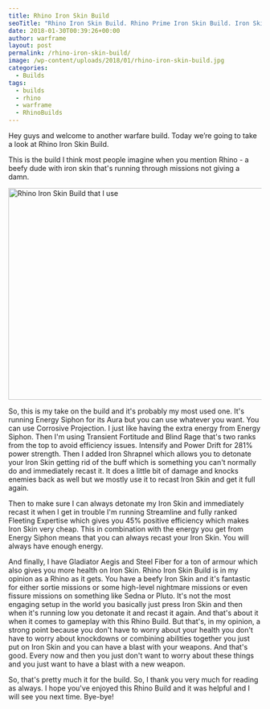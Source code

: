 ```yaml
---
title: Rhino Iron Skin Build
seoTitle: "Rhino Iron Skin Build. Rhino Prime Iron Skin Build. Iron Skin Build"
date: 2018-01-30T00:39:26+00:00
author: warframe
layout: post
permalink: /rhino-iron-skin-build/
image: /wp-content/uploads/2018/01/rhino-iron-skin-build.jpg
categories:
  - Builds
tags:
  - builds
  - rhino
  - warframe
  - RhinoBuilds
---
```

Hey guys and welcome to another warfare build. Today we’re going to take a look at Rhino Iron Skin Build.<!--more-->

This is the build I think most people imagine when you mention Rhino - a beefy dude with iron skin that's running through missions not giving a damn.

<img src="https://warframeblog.com/wp-content/uploads/2018/01/Screenshot-2018-01-30-00.36.51-1024x576.png" title="Rhino Iron Skin Build" alt="Rhino Iron Skin Build that I use" width="750" height="422" class="alignnone wp-image-653 size-large" srcset="https://warframeblog.com/wp-content/uploads/2018/01/Screenshot-2018-01-30-00.36.51-1024x576.png 1024w, https://warframeblog.com/wp-content/uploads/2018/01/Screenshot-2018-01-30-00.36.51-300x169.png 300w, https://warframeblog.com/wp-content/uploads/2018/01/Screenshot-2018-01-30-00.36.51-768x432.png 768w" sizes="(max-width: 750px) 100vw, 750px" />

So, this is my take on the build and it's probably my most used one. It's running Energy Siphon for its Aura but you can use whatever you want. You can use Corrosive Projection. I just like having the extra energy from Energy Siphon. Then I'm using Transient Fortitude and Blind Rage that's two ranks from the top to avoid efficiency issues. Intensify and Power Drift for 281% power strength. Then I added Iron Shrapnel which allows you to detonate your Iron Skin getting rid of the buff which is something you can't normally do and immediately recast it. It does a little bit of damage and knocks enemies back as well but we mostly use it to recast Iron Skin and get it full again.

Then to make sure I can always detonate my Iron Skin and immediately recast it when I get in trouble I'm running Streamline and fully ranked Fleeting Expertise which gives you 45% positive efficiency which makes Iron Skin very cheap. This in combination with the energy you get from Energy Siphon means that you can always recast your Iron Skin. You will always have enough energy.

And finally, I have Gladiator Aegis and Steel Fiber for a ton of armour which also gives you more health on Iron Skin. Rhino Iron Skin Build is in my opinion as a Rhino as it gets. You have a beefy Iron Skin and it's fantastic for either sortie missions or some high-level nightmare missions or even fissure missions on something like Sedna or Pluto. It's not the most engaging setup in the world you basically just press Iron Skin and then when it's running low you detonate it and recast it again. And that's about it when it comes to gameplay with this Rhino Build. But that's, in my opinion, a strong point because you don't have to worry about your health you don't have to worry about knockdowns or combining abilities together you just put on Iron Skin and you can have a blast with your weapons. And that's good. Every now and then you just don't want to worry about these things and you just want to have a blast with a new weapon.

So, that's pretty much it for the build. So, I thank you very much for reading as always. I hope you've enjoyed this Rhino Build and it was helpful and I will see you next time. Bye-bye!